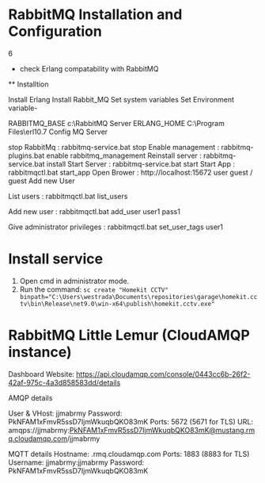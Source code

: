 # RabbitMQ Installation and Configuration

6

- check Erlang compatability with RabbitMQ

** Installtion

Install Erlang
Install Rabbit_MQ
Set system variables
Set Environment variable-

RABBITMQ_BASE c:\RabbitMQ Server
ERLANG_HOME C:\Program Files\erl10.7
Config MQ Server

stop RabbitMq : rabbitmq-service.bat stop
Enable management : rabbitmq-plugins.bat enable rabbitmq_management
Reinstall server : rabbitmq-service.bat install
Start Server : rabbitmq-service.bat start
Start App : rabbitmqctl.bat start_app
Open Brower : http://localhost:15672 user guest / guest
Add new User

List users : rabbitmqctl.bat list_users

Add new user : rabbitmqctl.bat add_user user1 pass1

Give administrator privileges : rabbitmqctl.bat set_user_tags user1


# Install service
1. Open cmd in administrator mode.
2. Run the command:
`sc create "Homekit CCTV" binpath="C:\Users\westrada\Documents\repositories\garage\homekit.cctv\bin\Release\net9.0\win-x64\publish\homekit.cctv.exe"`


# RabbitMQ Little Lemur (CloudAMQP instance)

Dashboard Website: https://api.cloudamqp.com/console/0443cc6b-26f2-42af-975c-4a3d858583dd/details

AMQP details

User & VHost: jjmabrmy
Password: PkNFAM1xFmvR5ssD7IjmWkuqbQKO83mK
Ports: 5672 (5671 for TLS)
URL: amqps://jjmabrmy:PkNFAM1xFmvR5ssD7IjmWkuqbQKO83mK@mustang.rmq.cloudamqp.com/jjmabrmy

MQTT details
Hostname: .rmq.cloudamqp.com
Ports: 1883 (8883 for TLS)
Username: jjmabrmy:jjmabrmy
Password: PkNFAM1xFmvR5ssD7IjmWkuqbQKO83mK  
